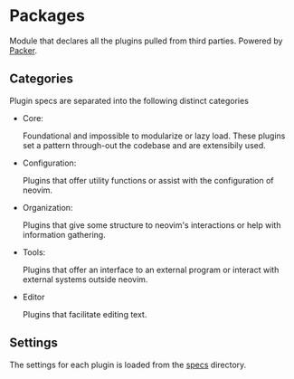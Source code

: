 # Packages

Module that declares all the plugins pulled from third parties. Powered by [Packer](https://github.com/wbthomason/packer.nvim).

## Categories

Plugin specs are separated into the following distinct categories

- Core:

    Foundational and impossible to modularize or lazy load. These plugins set a pattern through-out the codebase and are extensibily used.

- Configuration:
    
    Plugins that offer utility functions or assist with the configuration of neovim.

- Organization:

    Plugins that give some structure to neovim's interactions or help with information gathering.

- Tools:
    
    Plugins that offer an interface to an external program or interact with external systems outside neovim.

- Editor

    Plugins that facilitate editing text.

## Settings

The settings for each plugin is loaded from the [specs](./specs/) directory.
